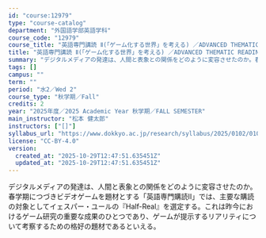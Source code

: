 ```yaml
---
id: "course:12979"
type: "course-catalog"
department: "外国語学部英語学科"
course_code: "12979"
course_title: "英語専門講読 Ⅱ(「ゲーム化する世界」を考える) ／ADVANCED THEMATIC READING Ⅱ"
title: "英語専門講読 Ⅱ(「ゲーム化する世界」を考える) ／ADVANCED THEMATIC READING Ⅱ"
summary: "デジタルメディアの発達は、人間と表象との関係をどのように変容させたのか。春学期につづきビデオゲームを題材とする「英語専門購読Ⅱ」では、主要な購読の対象としてイェスパー・ユールの『Half-Real』を選定する。これは昨今におけるゲーム研究の…"
tags: []
campus: ""
term: ""
period: "水2／Wed 2"
course_type: "秋学期／Fall"
credits: 2
year: "2025年度／2025 Academic Year 秋学期／FALL SEMESTER"
main_instructor: "松本 健太郎"
instructors: ["[]"]
syllabus_url: "https://www.dokkyo.ac.jp/research/syllabus/2025/0102/0102_12979_ja_JP.html"
license: "CC-BY-4.0"
version:
  created_at: "2025-10-29T12:47:51.635451Z"
  updated_at: "2025-10-29T12:47:51.635451Z"
---
```

デジタルメディアの発達は、人間と表象との関係をどのように変容させたのか。春学期につづきビデオゲームを題材とする「英語専門購読Ⅱ」では、主要な購読の対象としてイェスパー・ユールの『Half-Real』を選定する。これは昨今におけるゲーム研究の重要な成果のひとつであり、ゲームが提示するリアリティについて考察するための格好の題材であるといえる。
